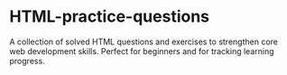 # HTML-practice-questions
A collection of solved HTML questions and exercises to strengthen core web development skills. Perfect for beginners and for tracking learning progress.
